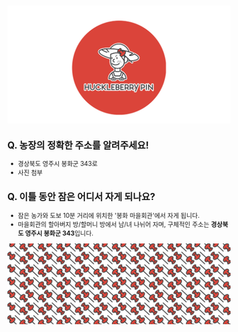 <img src="https://raw.githubusercontent.com/SUWANKIM/ReadMe/master/profile1.png">


## Q. 농장의 정확한 주소를 알려주세요!

- 경상북도 영주시 봉화군 343로
- 사진 첨부


## Q. 이틀 동안 잠은 어디서 자게 되나요?

 - 잠은 농가와 도보 10분 거리에 위치한 '봉화 마을회관'에서 자게 됩니다.
 - 마을회관의 할아버지 방/할머니 방에서 남/녀 나뉘어 자며, 구체적인 주소는 <b>경상북도 영주시 봉화군 343</b>입니다.


<img src="https://raw.githubusercontent.com/SUWANKIM/ReadMe/master/under_pin.png">


